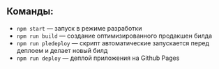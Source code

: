 ## Команды:

- `npm start` &mdash; запуск в режиме разработки
- `npm run build` &mdash; создание оптимизированного продакшен билда
- `npm run pledeploy` &mdash; скрипт автоматические запускается перед деплоем и делает новый билд
- `npm run deploy` &mdash; деплой приложения на Github Pages
